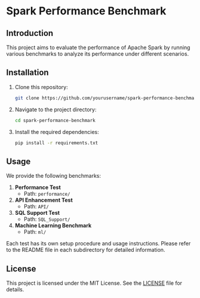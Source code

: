 # Spark Performance Benchmark

## Introduction
This project aims to evaluate the performance of Apache Spark by running various benchmarks to analyze its performance under different scenarios.

## Installation
1. Clone this repository:
    ```bash
    git clone https://github.com/yourusername/spark-performance-benchmark.git
    ```
2. Navigate to the project directory:
    ```bash
    cd spark-performance-benchmark
    ```
3. Install the required dependencies:
    ```bash
    pip install -r requirements.txt
    ```
## Usage
We provide the following benchmarks:

1. **Performance Test**
    - Path: `performance/`
2. **API Enhancement Test**
    - Path: `API/`
3. **SQL Support Test**
    - Path: `SQL_Support/`
4. **Machine Learning Benchmark**
    - Path: `ml/`

Each test has its own setup procedure and usage instructions. Please refer to the README file in each subdirectory for detailed information.

## License
This project is licensed under the MIT License. See the [LICENSE](LICENSE) file for details.
